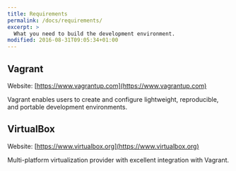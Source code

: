 ```yaml
---
title: Requirements
permalink: /docs/requirements/
excerpt: >
  What you need to build the development environment.
modified: 2016-08-31T09:05:34+01:00
---
```


## Vagrant

Website: [https://www.vagrantup.com](https://www.vagrantup.com)

Vagrant enables users to create and configure lightweight, reproducible, and
portable development environments.

## VirtualBox

Website: [https://www.virtualbox.org](https://www.virtualbox.org)

Multi-platform virtualization provider with excellent integration with
Vagrant.
